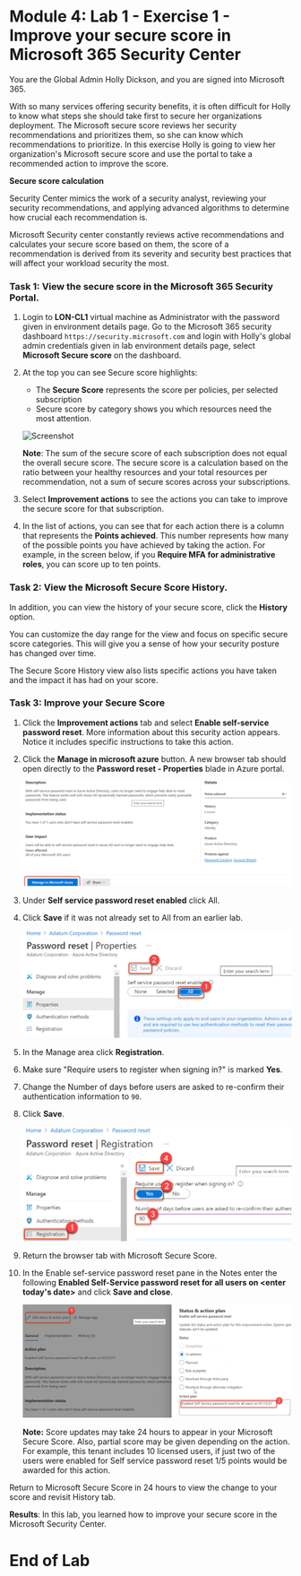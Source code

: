 # Module 4: Lab 1 - Exercise 1 - Improve your secure score in Microsoft 365 Security Center

You are the Global Admin Holly Dickson, and you are signed into Microsoft 365.

With so many services offering security benefits, it is often difficult for Holly to know what steps she should take first to secure her organizations deployment. The Microsoft secure score reviews her security recommendations and prioritizes them, so she can know which recommendations to prioritize. In this exercise Holly is going to view her organization's Microsoft secure score and use the portal to take a recommended action to improve the score.

**Secure score calculation**

Security Center mimics the work of a security analyst, reviewing your security recommendations, and applying advanced algorithms to determine how crucial each recommendation is.

Microsoft Security center constantly reviews active recommendations and calculates your secure score based on them, the score of a recommendation is derived from its severity and security best practices that will affect your workload security the most.


### Task 1: View the secure score in the Microsoft 365 Security Portal.

1.  Login to **LON-CL1** virtual machine as Administrator with the password given in environment details page. Go to the Microsoft 365 security dashboard `https://security.microsoft.com` and login with Holly's global admin credentials given in lab environment details page, select **Microsoft Secure score** on the dashboard.

2.  At the top you can see Secure score highlights:

    - The **Secure Score** represents the score per policies, per selected subscription
    - Secure score by category shows you which resources need the most attention.
 
    ![Screenshot](../Media/SecureScore.png)

    
      **Note**: The sum of the secure score of each subscription does not equal the overall secure score. The secure score is a calculation based on the      ratio between your healthy resources and your total resources per recommendation, not a sum of secure scores across your subscriptions.
      
   
3.  Select **Improvement actions** to see the actions you can take to improve the secure score for that subscription.

4.  In the list of actions, you can see that for each action there is a column that represents the **Points achieved**. This number represents how many of the possible points you have achieved by taking the action. For example, in the screen below, if you **Require MFA for administrative roles**, you can score up to ten points.


### Task 2: View the Microsoft Secure Score History.


In addition, you can view the history of your secure score, click the **History** option.  

You can customize the day range for the view and focus on specific secure score categories.  This will give you a sense of how your security posture has changed over time.

The Secure Score History view also lists specific actions you have taken and the impact it has had on your score.

### Task 3: Improve your Secure Score

1.  Click the **Improvement actions** tab and select **Enable self-service password reset**. More information about this security action appears. Notice it includes specific instructions to take this action.

2.  Click the **Manage in microsoft azure** button.  A new browser tab should open directly to the **Password reset - Properties** blade in Azure portal.

    ![](../Media/68.png)
  
3.  Under **Self service password reset enabled** click All. 

4.  Click **Save** if it was not already set to All from an earlier lab.

    ![](../Media/69.png)

5.  In the Manage area click **Registration**.

6.  Make sure "Require users to register when signing in?" is marked **Yes**.
 
7.  Change the Number of days before users are asked to re-confirm their authentication information to `90`.

8.  Click **Save**.

    ![](../Media/70.png)

9.  Return the browser tab with Microsoft Secure Score.

10. In the Enable sef-service password reset pane in the Notes enter the following **Enabled Self-Service password reset for all users on <enter today's date>** and click **Save and close**.

     ![](../Media/72.png)

       **Note:**  Score updates may take 24 hours to appear in your Microsoft Secure Score.  Also, partial score may be given depending on the action.  For example, this tenant includes 10 licensed users, if just two of the users were enabled for Self service password reset 1/5 points would be awarded for this action.

Return to Microsoft Secure Score in 24 hours to view the change to your score and revisit History tab.

**Results**: In this lab, you learned how to improve your secure score in the Microsoft Security Center.


# End of Lab 

